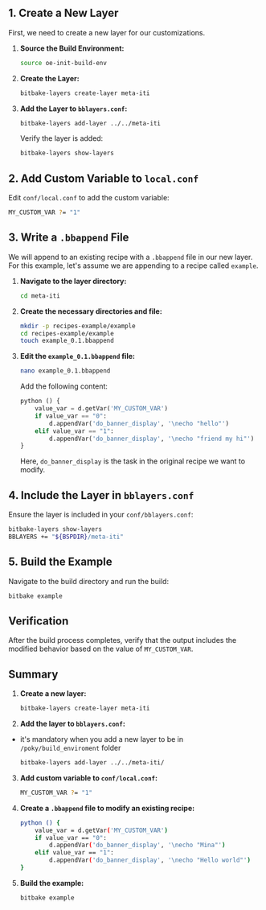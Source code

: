
## 1. Create a New Layer

First, we need to create a new layer for our customizations.

1. **Source the Build Environment:**

    ```bash
    source oe-init-build-env
    ```

2. **Create the Layer:**

    ```bash
    bitbake-layers create-layer meta-iti
    ```

3. **Add the Layer to `bblayers.conf`:**

    ```bash
    bitbake-layers add-layer ../../meta-iti
    ```

    Verify the layer is added:

    ```bash
    bitbake-layers show-layers
    ```

## 2. Add Custom Variable to `local.conf`

Edit `conf/local.conf` to add the custom variable:

```bash
MY_CUSTOM_VAR ?= "1"
```

## 3. Write a `.bbappend` File

We will append to an existing recipe with a `.bbappend` file in our new layer. For this example, let's assume we are appending to a recipe called `example`.

1. **Navigate to the layer directory:**

    ```bash
    cd meta-iti
    ```

2. **Create the necessary directories and file:**

    ```bash
    mkdir -p recipes-example/example
    cd recipes-example/example
    touch example_0.1.bbappend
    ```

3. **Edit the `example_0.1.bbappend` file:**

    ```bash
    nano example_0.1.bbappend
    ```

    Add the following content:

    ```python
    python () {
        value_var = d.getVar('MY_CUSTOM_VAR')
        if value_var == "0":
            d.appendVar('do_banner_display', '\necho "hello"')
        elif value_var == "1":
            d.appendVar('do_banner_display', '\necho "friend my hi"')
    }
    ```

    Here, `do_banner_display` is the task in the original recipe we want to modify.

## 4. Include the Layer in `bblayers.conf`

Ensure the layer is included in your `conf/bblayers.conf`:

```bash
bitbake-layers show-layers
BBLAYERS += "${BSPDIR}/meta-iti"
```

## 5. Build the Example

Navigate to the build directory and run the build:

```bash
bitbake example
```

## Verification

After the build process completes, verify that the output includes the modified behavior based on the value of `MY_CUSTOM_VAR`.

## Summary

1. **Create a new layer:**

    ```bash
    bitbake-layers create-layer meta-iti
    ```

2. **Add the layer to `bblayers.conf`:**
* it's mandatory when you add a new layer to be in `/poky/build_enviroment` folder
    ```bash
    bitbake-layers add-layer ../../meta-iti/
    ```

3. **Add custom variable to `conf/local.conf`:**

    ```bash
    MY_CUSTOM_VAR ?= "1"
    ```

4. **Create a `.bbappend` file to modify an existing recipe:**

    ```bash
    python () {
        value_var = d.getVar('MY_CUSTOM_VAR')
        if value_var == "0":
            d.appendVar('do_banner_display', '\necho "Mina"')
        elif value_var == "1":
            d.appendVar('do_banner_display', '\necho "Hello world"')
    }
    ```

5. **Build the example:**

    ```bash
    bitbake example
    ```
